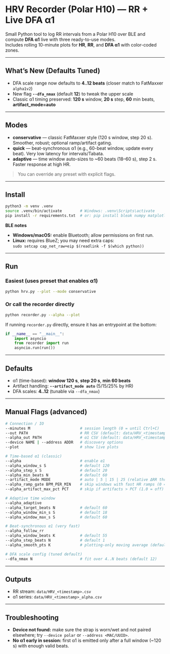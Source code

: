 # HRV Recorder (Polar H10) — RR + Live DFA α1

Small Python tool to log RR intervals from a Polar H10 over BLE and compute **DFA α1** live with three ready-to-use modes.  
Includes rolling 10-minute plots for **HR**, **RR**, and **DFA α1** with color-coded zones.

---

## What’s New (Defaults Tuned)

- DFA scale range now defaults to **4..12 beats** (closer match to FatMaxxer `alpha1v2`)
- New flag **`--dfa_nmax`** (default **12**) to tweak the upper scale
- Classic α1 timing preserved: **120 s** window, **20 s** step, **60** min beats, **artifact_mode=auto**

---

## Modes

- **conservative** — classic FatMaxxer style (120 s window, step 20 s). Smoother, robust; optional ramp/artifact gating.  
- **quick** — beat-synchronous α1 (e.g., 60-beat window, update every beat). Very low latency for intervals/Tabata.  
- **adaptive** — time window auto-sizes to ~60 beats (18–60 s), step 2 s. Faster response at high HR.

> You can override any preset with explicit flags.

---

## Install

```bash
python3 -m venv .venv
source .venv/bin/activate        # Windows: .venv\Scripts\activate
pip install -r requirements.txt  # or: pip install bleak numpy matplotlib
```

**BLE notes**
- **Windows/macOS:** enable Bluetooth; allow permissions on first run.  
- **Linux:** requires BlueZ; you may need extra caps:  
  `sudo setcap cap_net_raw+eip $(readlink -f $(which python))`

---

## Run

### Easiest (uses preset that enables α1)
```bash
python hrv.py --plot --mode conservative
```

### Or call the recorder directly
```bash
python recorder.py --alpha --plot
```

If running `recorder.py` directly, ensure it has an entrypoint at the bottom:

```python
if __name__ == "__main__":
    import asyncio
    from recorder import run
    asyncio.run(run())
```

---

## Defaults

- α1 (time-based): **window 120 s**, **step 20 s**, **min 60 beats**  
- Artifact handling: **`--artifact_mode auto`** (5/15/25% by HR)  
- DFA scales: **4..12** (tunable via `--dfa_nmax`)

---

## Manual Flags (advanced)

```bash
# Connection / IO
--minutes M                      # session length (0 = until Ctrl+C)
--out PATH                       # RR CSV (default: data/HRV_<timestamp>.csv)
--alpha_out PATH                 # α1 CSV (default: data/HRV_<timestamp>_alpha.csv)
--device NAME | --address ADDR   # discovery options
--plot                           # show live plots

# Time-based α1 (classic)
--alpha                          # enable α1
--alpha_window_s S               # default 120
--alpha_step_s S                 # default 20
--alpha_min_beats N              # default 60
--artifact_mode MODE             # auto | 5 | 15 | 25 (relative ΔRR threshold)
--alpha_ramp_gate BPM_PER_MIN    # skip windows with fast HR ramps (0 = off)
--alpha_artifact_max_pct PCT     # skip if artifacts > PCT (1.0 = off)

# Adaptive time window
--alpha_adaptive
--alpha_target_beats N           # default 60
--alpha_window_min_s S           # default 18
--alpha_window_max_s S           # default 60

# Beat-synchronous α1 (very fast)
--alpha_follow_rr
--alpha_window_beats K           # default 55
--alpha_step_beats N             # default 1
--alpha_smooth_pts K             # plotting-only moving average (default 3)

# DFA scale config (tuned default)
--dfa_nmax N                     # fit over 4..N beats (default 12)
```

---

## Outputs

- RR stream: `data/HRV_<timestamp>.csv`  
- α1 series: `data/HRV_<timestamp>_alpha.csv`

---

## Troubleshooting

- **Device not found:** make sure the strap is worn/wet and not paired elsewhere; try `--device polar` or `--address <MAC/UUID>`.  
- **No α1 early in session:** first α1 is emitted only after a full window (~120 s) with enough valid beats.
